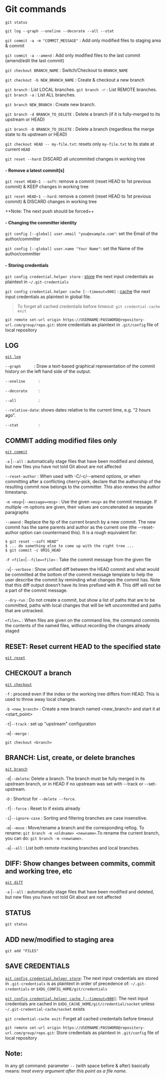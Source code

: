 # Git commands

`git status`

`git log --graph --oneline --decorate --all --stat`

`git commit -a -m "COMMIT_MESSAGE"` : Add only modified files to staging area & commit

`git commit -a --amend` : Add only modified files to the last commit (amend/edit the last commit)

`git checkout BRANCH_NAME` : Switch/Checkout to `BRANCH_NAME`

`git checkout -b NEW_BRANCH_NAME` : Create & checkout a new branch

`git branch` : List LOCAL branches. `git branch -r` : List REMOTE branches. `git branch -a` : List ALL branches.

`git branch NEW_BRANCH` : Create new branch.

`git branch -d BRANCH_TO_DELETE` : Delete a branch (if it is fully-merged to its upstream or HEAD)

`git branch -D BRANCH_TO_DELETE` : Delete a branch (regardless the merge state to its upstream or HEAD)

`git checkout HEAD -- my-file.txt`: resets only `my-file.txt` to its state at current `HEAD`

`git reset --hard`: DISCARD all uncommited changes in working tree

#### - Remove a latest commit[s]

`git reset HEAD~1 --soft`: remove a commit (reset HEAD to 1st previous commit) & KEEP changes in working tree

`git reset HEAD~1 --hard`: remove a commit (reset HEAD to 1st previous commit) & DISCARD changes in working tree

++Note: The next push should be forced++

#### - Changing the committer identity

`git config [--global] user.email "you@example.com"`: set the Email of the author/committer

`git config [--global] user.name "Your Name"`: set the Name of the author/committer

#### - Storing credentials

`git config credential.helper store` : [store](https://git-scm.com/docs/git-credential-store) the next input credentials as plaintext in `~/.git-credentials`

`git config credential.helper cache [--timeout=900]` : [cache](https://git-scm.com/docs/git-credential-cache) the next input credentials as plaintext in global file.
>To forget all cached credentails before timeout: `git credential-cache exit`

`git remote set-url origin https://USERNAME:PASSWORD@repository-url.com/group/repo.git`: store credentials as plaintext in `.git/config` file of local repository


## LOG
[`git log`](https://git-scm.com/docs/git-log)
> 
`--graph      `: Draw a text-based graphical representation of the commit history on the left hand side of the output.

`--oneline      `:

`--decorate     `:

`--all          `:

`--relative-date`: shows dates relative to the current time, e.g. “2 hours ago”.

`--stat         `:


## COMMIT adding modified files only
[`git commit`](https://git-scm.com/docs/git-commit)
>
`-a` |`--all` : automatically stage files that have been modified and deleted, but new files you have not told Git about are not affected

`--reset-author` : When used with -C/-c/--amend options, or when committing after a conflicting cherry-pick, declare that the authorship of the resulting commit now belongs to the committer. This also renews the author timestamp.

`-m <msg>`|`--message=<msg>` : Use the given `<msg>` as the commit message. If multiple -m options are given, their values are concatenated as separate paragraphs

`--amend` : Replace the tip of the current branch by a new commit. The new commit has the same parents and author as the current one (the --reset-author option can countermand this). It is a rough equivalent for:

	$ git reset --soft HEAD^
	$ ... do something else to come up with the right tree ...
	$ git commit -c ORIG_HEAD

`-F <file>`|`--file=<file>` : Take the commit message from the given file

`-v`|`--verbose` : Show unified diff between the HEAD commit and what would be committed at the bottom of the commit message template to help the user describe the commit by reminding what changes the commit has. Note that this diff output doesn’t have its lines prefixed with #. This diff will not be a part of the commit message. 

`--dry-run` : Do not create a commit, but show a list of paths that are to be committed, paths with local changes that will be left uncommitted and paths that are untracked.

`<file>…` : When files are given on the command line, the command commits the contents of the named files, without recording the changes already staged


## RESET: Reset current HEAD to the specified state
[`git reset`](https://git-scm.com/docs/git-reset)


## CHECKOUT a branch
[`git checkout`](https://git-scm.com/docs/git-checkout)
>
`-f` : proceed even if the index or the working tree differs from HEAD. This is used to throw away local changes.

`-b <new_branch>` : Create a new branch named <new_branch> and start it at <start_point>

`-t`|`--track` : set up "upstream" configuration

`-m`|`--merge` : 

`git checkout <branch>`


## BRANCH: List, create, or delete branches
[`git branch`](https://git-scm.com/docs/git-branch)
>
`-d`|`--delete`: Delete a branch. The branch must be fully merged in its upstream branch, or in HEAD if no upstream was set with --track or --set-upstream.

`-D` : Shortcut for `--delete --force`.

`-f`|`--force` : Reset <branchname> to <startpoint> if <branchname> exists already

`-i`|`--ignore-case` : Sorting and filtering branches are case insensitive.

`-m`|`--move` : Move/rename a branch and the corresponding reflog. To rename: `git branch -m <oldname> <newname>`.To rename the current branch, you can do: `git branch -m <newname>`.

`-a`|`--all` : List both remote-tracking branches and local branches.


## DIFF: Show changes between commits, commit and working tree, etc
[`git diff`](https://git-scm.com/docs/git-diff)
>
`-a` |`--all` : automatically stage files that have been modified and deleted, but new files you have not told Git about are not affected


## STATUS
`git status`


## ADD new/modified to staging area
`git add "FILES"`


## SAVE CREDENTIALS
[`git config credential.helper store`](https://git-scm.com/docs/git-credential-store): The next input credentials are stored in `.git-credentials` is as plaintext in order of precedence of: `~/.git-credentials` or `$XDG_CONFIG_HOME/git/credentials`

[`git config credential.helper cache [--timeout=900]`](https://git-scm.com/docs/git-credential-cache): The next input credentials are cached in `$XDG_CACHE_HOME/git/credential/socket` unless `~/.git-credential-cache/socket` exists

`git credential-cache exit`: Forget all cached credentails before timeout

`git remote set-url origin https://USERNAME:PASSWORD@repository-url.com/group/repo.git`: Store credentials as plaintext in `.git/config` file of local repository


## Note:
In any git command: parameter ` -- ` (with space before & after) basically means: *treat every argument after this point as a file name*.
